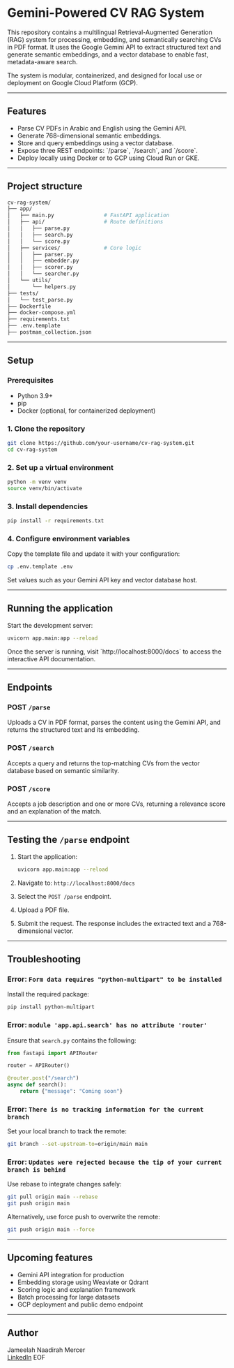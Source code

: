 # Gemini-Powered CV RAG System

This repository contains a multilingual Retrieval-Augmented Generation (RAG) system for processing, embedding, and semantically searching CVs in PDF format. It uses the Google Gemini API to extract structured text and generate semantic embeddings, and a vector database to enable fast, metadata-aware search.

The system is modular, containerized, and designed for local use or deployment on Google Cloud Platform (GCP).

---

## Features

- Parse CV PDFs in Arabic and English using the Gemini API.
- Generate 768-dimensional semantic embeddings.
- Store and query embeddings using a vector database.
- Expose three REST endpoints: \`/parse\`, \`/search\`, and \`/score\`.
- Deploy locally using Docker or to GCP using Cloud Run or GKE.

---

## Project structure
```bash
cv-rag-system/
├── app/
│   ├── main.py                # FastAPI application
│   ├── api/                   # Route definitions
│   │   ├── parse.py
│   │   ├── search.py
│   │   └── score.py
│   ├── services/              # Core logic
│   │   ├── parser.py
│   │   ├── embedder.py
│   │   ├── scorer.py
│   │   └── searcher.py
│   └── utils/
│       └── helpers.py
├── tests/
│   └── test_parse.py
├── Dockerfile
├── docker-compose.yml
├── requirements.txt
├── .env.template
├── postman_collection.json
```

---

## Setup

### Prerequisites

- Python 3.9+
- pip
- Docker (optional, for containerized deployment)

### 1. Clone the repository

```bash
git clone https://github.com/your-username/cv-rag-system.git
cd cv-rag-system
```

### 2. Set up a virtual environment

```bash
python -m venv venv
source venv/bin/activate

```

### 3. Install dependencies

```bash
pip install -r requirements.txt
```


### 4. Configure environment variables

Copy the template file and update it with your configuration:

```bash
cp .env.template .env
```

Set values such as your Gemini API key and vector database host.

---

## Running the application

Start the development server:

```bash
uvicorn app.main:app --reload
```

Once the server is running, visit \`http://localhost:8000/docs\` to access the interactive API documentation.

---

## Endpoints

### POST `/parse`

Uploads a CV in PDF format, parses the content using the Gemini API, and returns the structured text and its embedding.

### POST `/search`

Accepts a query and returns the top-matching CVs from the vector database based on semantic similarity.

### POST `/score`

Accepts a job description and one or more CVs, returning a relevance score and an explanation of the match.

---

## Testing the `/parse` endpoint

1. Start the application:
   
   ```bash
   uvicorn app.main:app --reload
   ```

2. Navigate to:
   `http://localhost:8000/docs`
3. Select the `POST /parse` endpoint.
4. Upload a PDF file.
5. Submit the request. The response includes the extracted text and a 768-dimensional vector.

---

## Troubleshooting

### Error: `Form data requires "python-multipart" to be installed`

Install the required package:

```bash
pip install python-multipart
```

### Error: `module 'app.api.search' has no attribute 'router'`

Ensure that `search.py` contains the following:

```python
from fastapi import APIRouter

router = APIRouter()

@router.post("/search")
async def search():
    return {"message": "Coming soon"}
```

### Error: `There is no tracking information for the current branch`

Set your local branch to track the remote:

```bash
git branch --set-upstream-to=origin/main main
```

### Error: `Updates were rejected because the tip of your current branch is behind`

Use rebase to integrate changes safely:

```bash
git pull origin main --rebase
git push origin main
```

Alternatively, use force push to overwrite the remote:

```bash
git push origin main --force
```

---

## Upcoming features

- Gemini API integration for production
- Embedding storage using Weaviate or Qdrant
- Scoring logic and explanation framework
- Batch processing for large datasets
- GCP deployment and public demo endpoint

---

## Author

Jameelah Naadirah Mercer  
[LinkedIn](https://www.linkedin.com/in/jameelahmercer)
EOF

